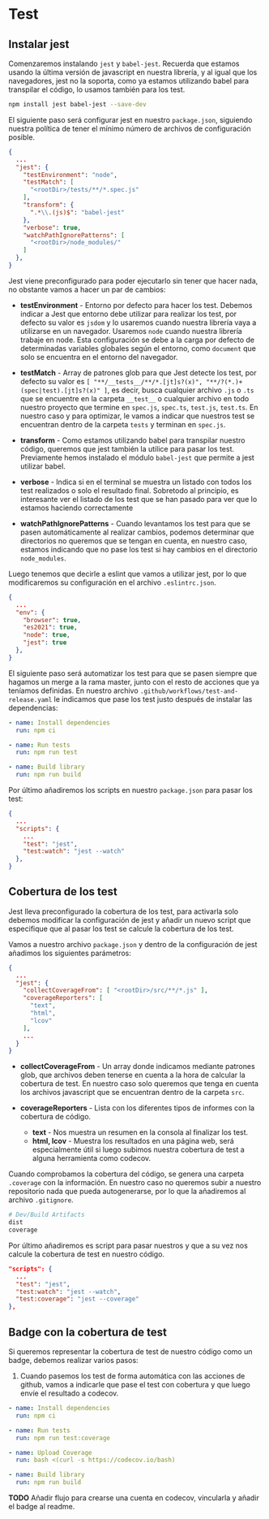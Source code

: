 # Test

## Instalar jest

Comenzaremos instalando `jest` y `babel-jest`. Recuerda que estamos usando la última versión de javascript en nuestra librería, y al igual que los navegadores, jest no la soporta, como ya estamos utilizando babel para transpilar el código, lo usamos también para los test.

```sh
npm install jest babel-jest --save-dev
```

El siguiente paso será configurar jest en nuestro `package.json`, siguiendo nuestra política de tener el mínimo número de archivos de configuración posible.

```json
{
  ...
  "jest": {
    "testEnvironment": "node",
    "testMatch": [
      "<rootDir>/tests/**/*.spec.js"
    ],
    "transform": {
      ".*\\.(js)$": "babel-jest"
    },
    "verbose": true,
    "watchPathIgnorePatterns": [
      "<rootDir>/node_modules/"
    ]
  },
}
```

Jest viene preconfigurado para poder ejecutarlo sin tener que hacer nada, no obstante vamos a hacer un par de cambios:

* **testEnvironment** - Entorno por defecto para hacer los test. Debemos indicar a Jest que entorno debe utilizar para realizar los test, por defecto su valor es `jsdom` y lo usaremos cuando nuestra librería vaya a utilizarse en un navegador. Usaremos `node` cuando nuestra librería trabaje en node. Esta configuración se debe a la carga por defecto de determinadas variables globales según el entorno, como `document` que solo se encuentra en el entorno del navegador.

* **testMatch** - Array de patrones glob para que Jest detecte los test, por defecto su valor es `[ "**/__tests__/**/*.[jt]s?(x)", "**/?(*.)+(spec|test).[jt]s?(x)" ]`, es decir, busca cualquier archivo `.js` o `.ts` que se encuentre en la carpeta `__test__` o cualquier archivo en todo nuestro proyecto que termine en `spec.js`, `spec.ts`, `test.js`, `test.ts`. En nuestro caso y para optimizar, le vamos a indicar que nuestros test se encuentran dentro de la carpeta `tests` y terminan en `spec.js`.

* **transform** - Como estamos utilizando babel para transpilar nuestro código, queremos que jest  también la utilice para pasar los test. Previamente hemos instalado el módulo `babel-jest` que permite a jest utilizar babel.

* **verbose** - Indica si en el terminal se muestra un listado con todos los test realizados o solo el resultado final. Sobretodo al principio, es interesante ver el listado de los test que se han pasado para ver que lo estamos haciendo correctamente

* **watchPathIgnorePatterns** - Cuando levantamos los test para que se pasen automáticamente al realizar cambios, podemos determinar que directorios no queremos que se tengan en cuenta, en nuestro caso, estamos indicando que no pase los test si hay cambios en el directorio `node_modules`.

Luego tenemos que decirle a eslint que vamos a utilizar jest, por lo que modificaremos su configuración en el archivo `.eslintrc.json`.

```json
{
  ...
  "env": {
    "browser": true,
    "es2021": true,
    "node": true,
    "jest": true
  },
}
```

El siguiente paso será automatizar los test para que se pasen siempre que hagamos un merge a la rama master, junto con el resto de acciones que ya teníamos definidas. En nuestro archivo `.github/workflows/test-and-release.yaml` le indicamos que pase los test justo después de instalar las dependencias:

```yaml
- name: Install dependencies
  run: npm ci

- name: Run tests
  run: npm run test

- name: Build library
  run: npm run build
```

Por último añadiremos los scripts en nuestro `package.json` para pasar los test:

```json
{
  ...
  "scripts": {
    ...
    "test": "jest",
    "test:watch": "jest --watch"
  },
}
```

## Cobertura de los test

Jest lleva preconfigurado la cobertura de los test, para activarla solo debemos modificar la configuración de jest y añadir un nuevo script que especifique que al pasar los test se calcule la cobertura de los test.

Vamos a nuestro archivo `package.json` y dentro de la configuración de jest añadimos los siguientes parámetros:

```json
{
  ...
  "jest": {
    "collectCoverageFrom": [ "<rootDir>/src/**/*.js" ],
    "coverageReporters": [
      "text",
      "html",
      "lcov"
    ],
    ...
  }
}
```

* **collectCoverageFrom** - Un array donde indicamos mediante patrones glob, que archivos deben tenerse en cuenta a la hora de calcular la cobertura de test. En nuestro caso solo queremos que tenga en cuenta los archivos javascript que se encuentran dentro de la carpeta `src`.

* **coverageReporters** - Lista con los diferentes tipos de informes con la cobertura de código.
  * **text** - Nos muestra un resumen en la consola al finalizar los test.
  * **html, lcov** - Muestra los resultados en una página web, será especialmente útil si luego subimos nuestra cobertura de test a alguna herramienta como codecov.

Cuando comprobamos la cobertura del código, se genera una carpeta `.coverage` con la información. En nuestro caso no queremos subir a nuestro repositorio nada que pueda autogenerarse, por lo que la añadiremos al archivo `.gitignore`.

```sh
# Dev/Build Artifacts
dist
coverage
```

Por último añadiremos es script para pasar nuestros y que a su vez nos calcule la cobertura de test en nuestro código.

```json
"scripts": {
  ...
  "test": "jest",
  "test:watch": "jest --watch",
  "test:coverage": "jest --coverage"
},
```

## Badge con la cobertura de test

Si queremos representar la cobertura de test de nuestro código como un badge, debemos realizar varios pasos:

1. Cuando pasemos los test de forma automática con las acciones de github, vamos a indicarle que pase el test con cobertura y que luego envíe el resultado a codecov.

```yaml
- name: Install dependencies
  run: npm ci

- name: Run tests
  run: npm run test:coverage

- name: Upload Coverage
  run: bash <(curl -s https://codecov.io/bash)

- name: Build library
  run: npm run build
```

**TODO** Añadir flujo para crearse una cuenta en codecov, vincularla y añadir el badge al readme.
